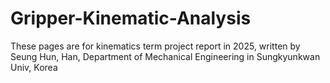 # Gripper-Kinematic-Analysis

These pages are for kinematics term project report in 2025, written by Seung Hun, Han, Department of Mechanical Engineering in Sungkyunkwan Univ, Korea
